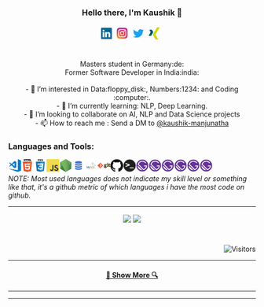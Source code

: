 <h3 align="center">Hello there, I'm Kaushik 👋</h3>
<h5 align="center">
<a href="https://www.linkedin.com/in/kaushik-manjunatha/"><img align="center" alt="kaushik-manjuantha | LinkedIn" width="22px" src="./LinkedIn.svg" /></a>&ensp;
<a href="https://www.instagram.com/kaushik_upadhya"><img align="center" alt="kaushik_upadhya | Instagram" width="22px" src="./Instagram.svg"/></a>&ensp;
<a href="https://twitter.com/ksk_krish/"><img align="center" alt="ksk_krish | Twitter" width="22px" src="./Twitter.png" /></a>&ensp;
<a href="https://www.xing.com/profile/Kaushik_Manjunatha/"><img align="center" alt="Kaushik_Manjunatha | Xing" width="22px" src="./XingIcon.png" /></a>&ensp;
</h5>
<p align="center">
  <br>Masters student in Germany:de:
  <br>Former Software Developer in India:india:
  <br><br>
- 👀 I’m interested in Data:floppy_disk:, Numbers:1234: and Coding :computer:.<br>
- 🌱 I’m currently learning: NLP, Deep Learning.<br>
- 💞️ I’m looking to collaborate on AI, NLP and Data Science projects<br>
- 📫 How to reach me : Send a DM to <a href="https://www.linkedin.com/in/kaushik-manjunatha/">@kaushik-manjunatha </a>
</p>

<!--- 
  if you have forked this to use on your profile, 
  Change the `github-readme-stats.kaushikmupadhya.vercel.app` to `github-readme-stats.vercel.app` 
--->
<!-- Change the `github-readme-stats.kaushikmupadhya.vercel.app` to `github-readme-stats.vercel.app`  -->

### Languages and Tools:
<p>
<img align="left" alt="Visual Studio Code" width="26px" src="https://raw.githubusercontent.com/github/explore/80688e429a7d4ef2fca1e82350fe8e3517d3494d/topics/visual-studio-code/visual-studio-code.png" />
<img align="left" alt="HTML5" width="26px" src="https://raw.githubusercontent.com/github/explore/80688e429a7d4ef2fca1e82350fe8e3517d3494d/topics/html/html.png" />
<img align="left" alt="CSS3" width="26px" src="https://raw.githubusercontent.com/github/explore/80688e429a7d4ef2fca1e82350fe8e3517d3494d/topics/css/css.png" />
<img align="left" alt="JavaScript" width="26px" src="https://raw.githubusercontent.com/github/explore/80688e429a7d4ef2fca1e82350fe8e3517d3494d/topics/javascript/javascript.png" />
<img align="left" alt="Node.js" width="26px" src="https://raw.githubusercontent.com/github/explore/80688e429a7d4ef2fca1e82350fe8e3517d3494d/topics/nodejs/nodejs.png" />
<img align="left" alt="SQL" width="26px" src="https://raw.githubusercontent.com/github/explore/80688e429a7d4ef2fca1e82350fe8e3517d3494d/topics/sql/sql.png" />
<img align="left" alt="MySQL" width="26px" src="https://raw.githubusercontent.com/github/explore/80688e429a7d4ef2fca1e82350fe8e3517d3494d/topics/mysql/mysql.png" />
<img align="left" alt="Git" width="26px" src="https://raw.githubusercontent.com/github/explore/80688e429a7d4ef2fca1e82350fe8e3517d3494d/topics/git/git.png" />
<img align="left" alt="GitHub" width="26px" src="https://raw.githubusercontent.com/github/explore/78df643247d429f6cc873026c0622819ad797942/topics/github/github.png" />
<img align="left" alt="Terminal" width="26px" src="https://raw.githubusercontent.com/github/explore/80688e429a7d4ef2fca1e82350fe8e3517d3494d/topics/terminal/terminal.png" />
<img align="left" alt="Gatsby" width="26px" src="https://raw.githubusercontent.com/github/explore/e94815998e4e0713912fed477a1f346ec04c3da2/topics/gatsby/gatsby.png" />
<img align="left" alt="Gatsby" width="26px" src="https://raw.githubusercontent.com/github/explore/e94815998e4e0713912fed477a1f346ec04c3da2/topics/gatsby/gatsby.png" />
<img align="left" alt="Gatsby" width="26px" src="https://raw.githubusercontent.com/github/explore/e94815998e4e0713912fed477a1f346ec04c3da2/topics/gatsby/gatsby.png" />
<img align="left" alt="Gatsby" width="26px" src="https://raw.githubusercontent.com/github/explore/e94815998e4e0713912fed477a1f346ec04c3da2/topics/gatsby/gatsby.png" />
<img align="left" alt="Gatsby" width="26px" src="https://raw.githubusercontent.com/github/explore/e94815998e4e0713912fed477a1f346ec04c3da2/topics/gatsby/gatsby.png" />
<img align="left" alt="Gatsby" width="26px" src="https://raw.githubusercontent.com/github/explore/e94815998e4e0713912fed477a1f346ec04c3da2/topics/gatsby/gatsby.png" />
<br>
</p>


*NOTE: Most used languages does not indicate my skill level or something like that, it's a github metric of which languages i have the most code on github.*


<!---, it's a new feature of [github-readme-stats](https://github.com/kaushikmupadhya/kaushikmupadhya)* --->
<hr>
<p align=center>
    <img height=160 align="center" src="https://github-readme-stats.vercel.app/api?username=kaushikmupadhya&include_all_commits&show_icons=true&theme=gruvbox">
    <img height=160 align="center" src="https://github-readme-stats.vercel.app/api/top-langs/?username=kaushikmupadhya&count_private=true&show_icons=true&layout=compact&theme=gruvbox">
</p>

<!-- ![Kaushik's GitHub stats](https://github-readme-stats.vercel.app/api?username=kaushikmupadhya&show_icons=true&theme=radical) [![Most Used Languages](https://github-readme-stats.vercel.app/api/top-langs/?username=kaushikmupadhya&layout=compact)](https://github.com/kaushikmupadhya/github-readme-stats) --->

<br><p align="right">![Visitors](https://komarev.com/ghpvc/?username=kaushikmupadhya&color=blue&label=visitors)<br>

<hr>
<h4 align="center"><a href=https://github.com/adicadi?tab=repositories title="Show Repositories">🔎 Show More 🔍</a></h4>

<hr>

<!---
kaushikmupadhya/kaushikmupadhya is a ✨ special ✨ repository because its `README.md` (this file) appears on your GitHub profile.
You can click the Preview link to take a look at your changes.
--->


<!-- TO DO - Work in Progress -->
 <!-- Alternative
<code>
    <a href="https://www.linkedin.com/in/kaushik-manjunatha/" title="LinkedIn Profile"><img width="22" src="./LinkedIn.svg"></a></code>
  <code><a href="https://www.instagram.com/kaushik_upadhya" title="Instagram Profile"><img width="22" src="./Instagram.svg"></a></code>
 <code><a href="https://www.xing.com/profile/Kaushik_Manjunatha/" title="Xing Profile"><img width="22" src="./XingIcon.png"></a></code>
  ### Connect with me:
-->
<!--
<a href="https://github.com/kaushikmupadhya/kaushikmupadhya"> -->
  <!-- Change the `github-readme-stats.kaushikmupadhya.vercel.app` to `github-readme-stats.vercel.app`  -->
 <!-- <img align="center" src="https://github-readme-stats-kaushikmupadhya.vercel.app/api/pin/?username=kaushikmupadhya&repo=github-readme-stats&show_owner=true&theme=gruvbox" />
</a>    -->

<!--- <a href="https://github.com/kaushikmupadhya.github.io"> -->
  <!-- Change the `github-readme-stats.kaushikmupadhya.vercel.app` to `github-readme-stats.vercel.app`  -->
 <!--- <img align="center" src="https://github-readme-stats.kaushikmupadhya.vercel.app/api/pin/?username=kaushikmupadhya&repo=kaushikmupadhya.github.io&theme=gruvbox" />
</a> -->
<hr>
<!---<br><p align="right">![](https://visitor-badge.laobi.icu/badge?page_id=kaushikmupadhya.kaushikmupadhya)<br>--->

